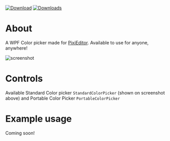 [![Download](https://img.shields.io/badge/nuget-download-blue)](https://www.nuget.org/packages/PixiEditor.ColorPicker/)
[![Downloads](https://img.shields.io/nuget/dt/PixiEditor.ColorPicker)](https://www.nuget.org/packages/PixiEditor.ColorPicker/)

# About

A WPF Color picker made for [PixiEditor](https://github.com/PixiEditor/PixiEditor). Available to use for anyone, anywhere!

![screenshot](https://github.com/PixiEditor/ColorPicker/blob/master/StandardColorPicker.png)

# Controls

Available Standard Color picker `StandardColorPicker` (shown on screenshot above) and Portable Color Picker `PortableColorPicker`

# Example usage

Coming soon!

